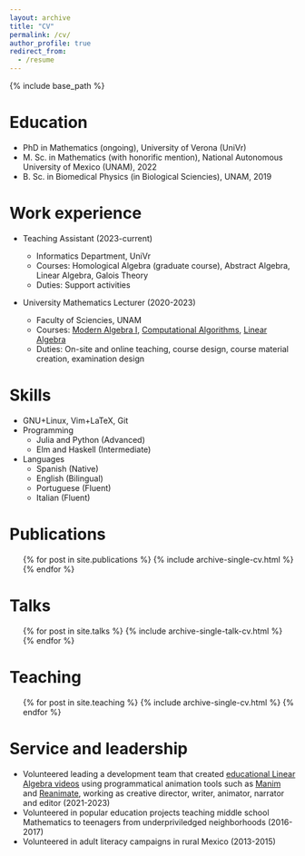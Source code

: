 ```yaml
---
layout: archive
title: "CV"
permalink: /cv/
author_profile: true
redirect_from:
  - /resume
---
```


{% include base_path %}

Education
======
* PhD in Mathematics (ongoing), University of Verona (UniVr)
* M. Sc. in Mathematics (with honorific mention), National Autonomous University of Mexico (UNAM), 2022
* B. Sc. in Biomedical Physics (in Biological Sciencies), UNAM, 2019

Work experience
======
* Teaching Assistant (2023-current)
  * Informatics Department, UniVr
  * Courses: Homological Algebra (graduate course), Abstract Algebra, Linear Algebra, Galois Theory
  * Duties: Support activities

* University Mathematics Lecturer (2020-2023)
  * Faculty of Sciencies, UNAM
  * Courses: [Modern Algebra I](https://dabnciencias.github.io/teaching/AM), [Computational Algorithms](https://dabnciencias.github.io/teaching/AC), [Linear Algebra](https://dabnciencias.github.io/teaching/AL)
  * Duties: On-site and online teaching, course design, course material creation, examination design

Skills
======
* GNU+Linux, Vim+LaTeX, Git
* Programming
  * Julia and Python (Advanced)
  * Elm and Haskell  (Intermediate)
* Languages
  * Spanish    (Native)
  * English    (Bilingual)
  * Portuguese (Fluent)
  * Italian    (Fluent)
  
Publications
======
  <ul>{% for post in site.publications %}
    {% include archive-single-cv.html %}
  {% endfor %}</ul>
  
Talks
======
  <ul>{% for post in site.talks %}
    {% include archive-single-talk-cv.html %}
  {% endfor %}</ul>
  
Teaching
======
  <ul>{% for post in site.teaching %}
    {% include archive-single-cv.html %}
  {% endfor %}</ul>
  
Service and leadership
======
* Volunteered leading a development team that created [educational Linear Algebra videos](https://www.youtube.com/watch?v=VY7ATrauc34&list=PL91agCMqt_mdAgHZkxyn-tscoNpu7ZHvl&pp=iAQB) using programmatical animation tools such as [Manim](https://www.manim.community/) and [Reanimate](https://reanimate.github.io/), working as creative director, writer, animator, narrator and editor (2021-2023)
* Volunteered in popular education projects teaching middle school Mathematics to teenagers from underpriviledged neighborhoods (2016-2017)
* Volunteered in adult literacy campaigns in rural Mexico (2013-2015)

